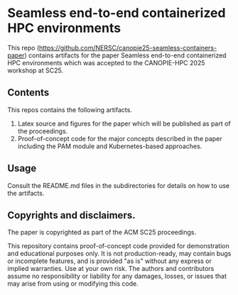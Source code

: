 # Seamless end-to-end containerized HPC environments 

This repo (https://github.com/NERSC/canopie25-seamless-containers-paper) contains artifacts for the paper 
Seamless end-to-end containerized HPC environments
which was accepted to the CANOPIE-HPC 2025 workshop at SC25.

## Contents

This repos contains the following artifacts.

1. Latex source and figures for the paper which will be published as part of the proceedings.
2. Proof-of-concept code for the major concepts described in the paper including the PAM module and Kubernetes-based approaches.


## Usage

Consult the README.md files in the subdirectories for details on how to use the artifacts.

## Copyrights and disclaimers.

The paper is copyrighted as part of the ACM SC25 proceedings.

This repository contains proof-of-concept code provided for demonstration and educational purposes only. It is not production-ready, may contain bugs or incomplete features, and is provided "as is" without any express or implied warranties. Use at your own risk. The authors and contributors assume no responsibility or liability for any damages, losses, or issues that may arise from using or modifying this code.

